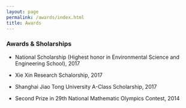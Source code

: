 ```yaml
---
layout: page
permalink: /awards/index.html
title: Awards
---
```

### Awards & Sholarships

- National Scholarship (Highest honor in Environmental Science and Engineering School), 2017

- Xie Xin Research Schalorship, 2017

- Shanghai Jiao Tong University A-Class Scholarship, 2017

- Second Prize in 29th National Mathematic Olympics Contest, 2014



